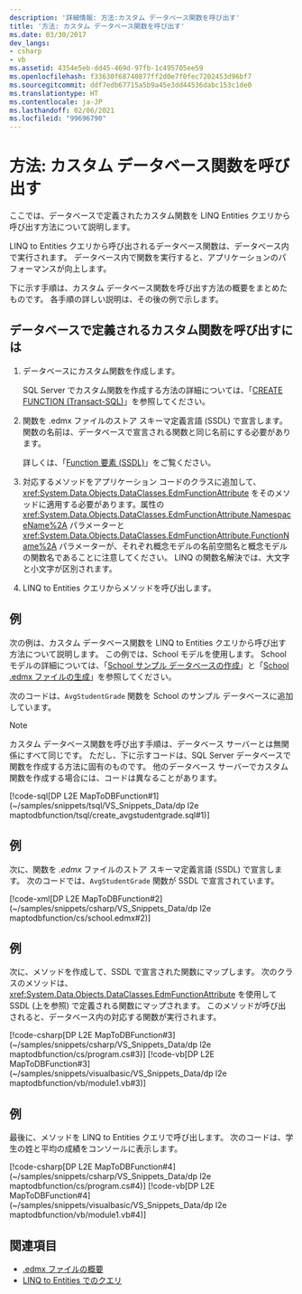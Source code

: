 ```yaml
---
description: '詳細情報: 方法:カスタム データベース関数を呼び出す'
title: '方法: カスタム データベース関数を呼び出す'
ms.date: 03/30/2017
dev_langs:
- csharp
- vb
ms.assetid: 4354e5eb-dd45-469d-97fb-1c495705ee59
ms.openlocfilehash: f33630f68740877ff2d0e7f0fec7202453d96bf7
ms.sourcegitcommit: ddf7edb67715a5b9a45e3dd44536dabc153c1de0
ms.translationtype: HT
ms.contentlocale: ja-JP
ms.lasthandoff: 02/06/2021
ms.locfileid: "99696790"
---
```

# <a name="how-to-call-custom-database-functions"></a>方法: カスタム データベース関数を呼び出す

ここでは、データベースで定義されたカスタム関数を LINQ Entities クエリから呼び出す方法について説明します。

LINQ to Entities クエリから呼び出されるデータベース関数は、データベース内で実行されます。 データベース内で関数を実行すると、アプリケーションのパフォーマンスが向上します。

下に示す手順は、カスタム データベース関数を呼び出す方法の概要をまとめたものです。 各手順の詳しい説明は、その後の例で示します。

## <a name="to-call-custom-functions-that-are-defined-in-the-database"></a>データベースで定義されるカスタム関数を呼び出すには

1. データベースにカスタム関数を作成します。

     SQL Server でカスタム関数を作成する方法の詳細については、「[CREATE FUNCTION (Transact-SQL)](/sql/t-sql/statements/create-function-transact-sql)」を参照してください。

2. 関数を .edmx ファイルのストア スキーマ定義言語 (SSDL) で宣言します。 関数の名前は、データベースで宣言される関数と同じ名前にする必要があります。

     詳しくは、「[Function 要素 (SSDL)](/ef/ef6/modeling/designer/advanced/edmx/ssdl-spec#function-element-ssdl)」をご覧ください。

3. 対応するメソッドをアプリケーション コードのクラスに追加して、<xref:System.Data.Objects.DataClasses.EdmFunctionAttribute> をそのメソッドに適用する必要があります。属性の <xref:System.Data.Objects.DataClasses.EdmFunctionAttribute.NamespaceName%2A> パラメーターと <xref:System.Data.Objects.DataClasses.EdmFunctionAttribute.FunctionName%2A> パラメーターが、それぞれ概念モデルの名前空間名と概念モデルの関数名であることに注意してください。 LINQ の関数名解決では、大文字と小文字が区別されます。

4. LINQ to Entities クエリからメソッドを呼び出します。  

## <a name="example"></a>例

次の例は、カスタム データベース関数を LINQ to Entities クエリから呼び出す方法について説明します。 この例では、School モデルを使用します。 School モデルの詳細については、「[School サンプル データベースの作成](/previous-versions/dotnet/netframework-4.0/bb399731(v=vs.100))」と「[School .edmx ファイルの生成](/previous-versions/dotnet/netframework-4.0/bb399739(v=vs.100))」を参照してください。

次のコードは、`AvgStudentGrade` 関数を School のサンプル データベースに追加しています。

> [!NOTE]
> カスタム データベース関数を呼び出す手順は、データベース サーバーとは無関係にすべて同じです。 ただし、下に示すコードは、SQL Server データベースで関数を作成する方法に固有のものです。 他のデータベース サーバーでカスタム関数を作成する場合には、コードは異なることがあります。

[!code-sql[DP L2E MapToDBFunction#1](~/samples/snippets/tsql/VS_Snippets_Data/dp l2e maptodbfunction/tsql/create_avgstudentgrade.sql#1)]

## <a name="example"></a>例

次に、関数を *.edmx* ファイルのストア スキーマ定義言語 (SSDL) で宣言します。 次のコードでは、`AvgStudentGrade` 関数が SSDL で宣言されています。

[!code-xml[DP L2E MapToDBFunction#2](~/samples/snippets/csharp/VS_Snippets_Data/dp l2e maptodbfunction/cs/school.edmx#2)]

## <a name="example"></a>例

次に、メソッドを作成して、SSDL で宣言された関数にマップします。 次のクラスのメソッドは、<xref:System.Data.Objects.DataClasses.EdmFunctionAttribute> を使用して SSDL (上を参照) で定義される関数にマップされます。 このメソッドが呼び出されると、データベース内の対応する関数が実行されます。

[!code-csharp[DP L2E MapToDBFunction#3](~/samples/snippets/csharp/VS_Snippets_Data/dp l2e maptodbfunction/cs/program.cs#3)]
[!code-vb[DP L2E MapToDBFunction#3](~/samples/snippets/visualbasic/VS_Snippets_Data/dp l2e maptodbfunction/vb/module1.vb#3)]

## <a name="example"></a>例

最後に、メソッドを LINQ to Entities クエリで呼び出します。 次のコードは、学生の姓と平均の成績をコンソールに表示します。

[!code-csharp[DP L2E MapToDBFunction#4](~/samples/snippets/csharp/VS_Snippets_Data/dp l2e maptodbfunction/cs/program.cs#4)]
[!code-vb[DP L2E MapToDBFunction#4](~/samples/snippets/visualbasic/VS_Snippets_Data/dp l2e maptodbfunction/vb/module1.vb#4)]

## <a name="see-also"></a>関連項目

- [.edmx ファイルの概要](/previous-versions/dotnet/netframework-4.0/cc982042(v=vs.100))
- [LINQ to Entities でのクエリ](queries-in-linq-to-entities.md)
